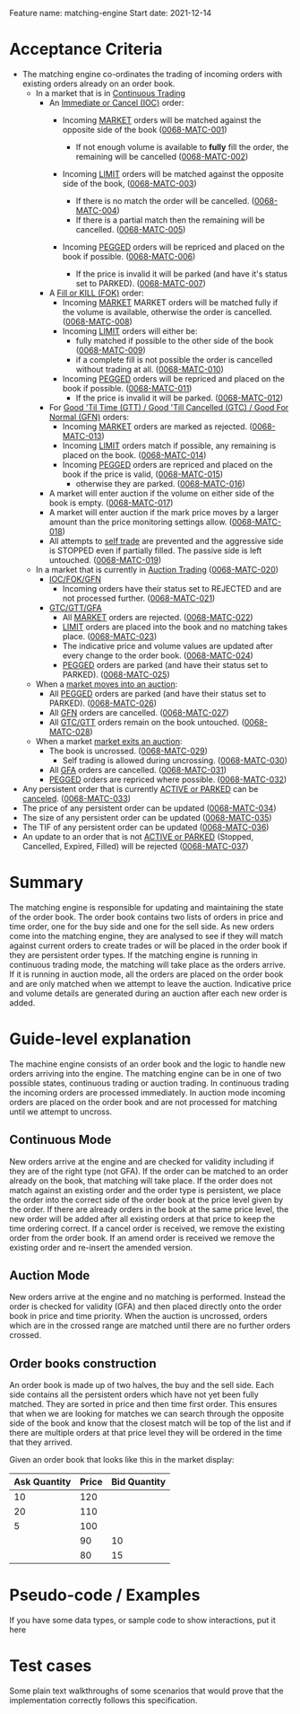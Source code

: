 Feature name: matching-engine
Start date: 2021-12-14

# Acceptance Criteria
 * The matching engine co-ordinates the trading of incoming orders with existing orders already on an order book.
   * In a market that is in [Continuous Trading](./0001-MKTF-market-framework.md#trading-mode---continuous-trading) 
     * An [Immediate or Cancel (IOC)](./0014-ORDT-order-types.md#time-in-force---validity) order:
       * Incoming [MARKET](./0014-ORDT-order_types.md#order-pricing-methods) orders will be matched against the opposite side of the book (<a name="0068-MATC-001" href="#0068-MATC-001">0068-MATC-001</a>) 
         * If not enough volume is available to **fully** fill the order, the remaining will be cancelled (<a name="0068-MATC-002" href="#0068-MATC-002">0068-MATC-002</a>) 
       * Incoming [LIMIT](./0014-ORDT-order_types.md#order-pricing-methods) orders will be matched against the opposite side of the book, (<a name="0068-MATC-002" href="#0068-MATC-003">0068-MATC-003</a>) 
         * If there is no match the order will be cancelled. (<a name="0068-MATC-004" href="#0068-MATC-004">0068-MATC-004</a>) 
         * If there is a partial match then the remaining will be cancelled. (<a name="0068-MATC-005" href="#0068-MATC-005">0068-MATC-005</a>) 
 
       * Incoming [PEGGED](./0014-ORDT-order_types.md#order-pricing-methods) orders will be repriced and placed on the book if possible. (<a name="0068-MATC-006" href="#0068-MATC-006">0068-MATC-006</a>) 
         * If the price is invalid it will be parked (and have it's status set to PARKED). (<a name="0068-MATC-007" href="#0068-MATC-007">0068-MATC-007</a>) 
     * A [Fill or KILL (FOK)](./0014-ORDT-order-types.md#time-in-force---validity) order:
       * Incoming [MARKET](./0014-ORDT-order_types.md#order-pricing-methods) MARKET orders will be matched fully if the volume is available, otherwise the order is cancelled. (<a name="0068-MATC-008" href="#0068-MATC-008">0068-MATC-008</a>) 
       * Incoming [LIMIT](./0014-ORDT-order_types.md#order-pricing-methods) orders will either be:
         * fully matched if possible to the other side of the book    (<a name="0068-MATC-009" href="#0068-MATC-009">0068-MATC-009</a>) 
         * if a complete fill is not possible the order is cancelled without trading at all. (<a name="0068-MATC-010" href="#0068-MATC-010">0068-MATC-010</a>) 
       * Incoming [PEGGED](./0014-ORDT-order_types.md#order-pricing-methods) orders will be repriced and placed on the book if possible. (<a name="0068-MATC-011" href="#0068-MATC-011">0068-MATC-011</a>) 
         * If the price is invalid it will be parked. (<a name="0068-MATC-012" href="#0068-MATC-012">0068-MATC-012</a>) 
     * For [Good 'Til Time (GTT) / Good 'Till Cancelled (GTC) / Good For Normal (GFN)](./0014-ORDT-order-types.md#time-in-force---validity) orders:
       * Incoming [MARKET](./0014-ORDT-order_types.md#order-pricing-methods) orders are marked as rejected. (<a name="0068-MATC-013" href="#0068-MATC-013">0068-MATC-013</a>) 
       * Incoming [LIMIT](./0014-ORDT-order_types.md#order-pricing-methods) orders match if possible, any remaining is placed on the book. (<a name="0068-MATC-014" href="#0068-MATC-014">0068-MATC-014</a>) 
       * Incoming [PEGGED](./0014-ORDT-order_types.md#order-pricing-methods) orders are repriced and placed on the book if the price is valid, (<a name="0068-MATC-015" href="#0068-MATC-015">0068-MATC-015</a>) 
         * otherwise they are parked. (<a name="0068-MATC-016" href="#0068-MATC-016">0068-MATC-016</a>) 
     * A market will enter auction if the volume on either side of the book is empty. (<a name="0068-MATC-017" href="#0068-MATC-017">0068-MATC-017</a>) 
     * A market will enter auction if the mark price moves by a larger amount than the price monitoring settings allow. (<a name="0068-MATC-018" href="#0068-MATC-018">0068-MATC-018</a>) 
     * All attempts to [self trade](./0024-OSTA-order_status.md#wash-trading) are prevented and the aggressive side is STOPPED even if partially filled. The passive side is left untouched. (<a name="0068-MATC-019" href="#0068-MATC-019">0068-MATC-019</a>) 
   * In a market that is currently in [Auction Trading](./0026-AUCT-auctions.md) (<a name="0068-MATC-020" href="#0068-MATC-020">0068-MATC-020</a>) 
     * [IOC/FOK/GFN](./0014-ORDT-order-types.md#time-in-force---validity)  
       * Incoming orders have their status set to REJECTED and are not processed further. (<a name="0068-MATC-021" href="#0068-MATC-021">0068-MATC-021</a>) 
     * [GTC/GTT/GFA](./0014-ORDT-order-types.md#time-in-force---validity)
       * All [MARKET](./0014-ORDT-order_types.md#order-pricing-methods) orders are rejected. (<a name="0068-MATC-022" href="#0068-MATC-022">0068-MATC-022</a>) 
       * [LIMIT](./0014-ORDT-order_types.md#order-pricing-methods) orders are placed into the book and no matching takes place. (<a name="0068-MATC-023" href="#0068-MATC-023">0068-MATC-023</a>) 
       * The indicative price and volume values are updated after every change to the order book. (<a name="0068-MATC-024" href="#0068-MATC-024">0068-MATC-024</a>) 
       * [PEGGED](./0014-ORDT-order_types.md#order-pricing-methods) orders are parked (and have their status set to PARKED). (<a name="0068-MATC-025" href="#0068-MATC-025">0068-MATC-025</a>) 
   * When a [market moves into an auction](./0026-auctions.md#upon-entering-auction-mode):
     * All [PEGGED](./0014-ORDT-order_types.md#auction) orders are parked (and have their status set to PARKED). (<a name="0068-MATC-026" href="#0068-MATC-026">0068-MATC-026</a>) 
     * All [GFN](./0014-ORDT-order-types.md#time-in-force---validity) orders are cancelled. (<a name="0068-MATC-027" href="#0068-MATC-027">0068-MATC-027</a>) 
     * All [GTC/GTT](./0014-ORDT-order-types.md#time-in-force---validity) orders remain on the book untouched. (<a name="0068-MATC-028" href="#0068-MATC-028">0068-MATC-028</a>) 
   * When a market [market exits an auction](./0026-auctions.md#upon-exiting-auction-mode):
     * The book is uncrossed. (<a name="0068-MATC-029" href="#0068-MATC-029">0068-MATC-029</a>) 
       * Self trading is allowed during uncrossing. (<a name="0068-MATC-030" href="#0068-MATC-030">0068-MATC-030</a>) 
     * All [GFA](./0014-ORDT-order-types.md#time-in-force---validity) orders are cancelled. (<a name="0068-MATC-031" href="#0068-MATC-031">0068-MATC-031</a>) 
     * [PEGGED](./0014-ORDT-order_types.md#order-pricing-methods) orders are repriced where possible. (<a name="0068-MATC-032" href="#0068-MATC-032">0068-MATC-032</a>) 
  * Any persistent order that is currently [ACTIVE or PARKED](./0024-OSTA-order_status.md) can be [canceled](./0033-CANC-cancel-orders.md). (<a name="0068-MATC-033" href="#0068-MATC-033">0068-MATC-033</a>) 
  * The price of any persistent order can be updated (<a name="0068-MATC-034" href="#0068-MATC-034">0068-MATC-034</a>) 
  * The size of any persistent order can be updated (<a name="0068-MATC-035" href="#0068-MATC-035">0068-MATC-035</a>) 
  * The TIF of any persistent order can be updated (<a name="0068-MATC-036" href="#0068-MATC-036">0068-MATC-036</a>) 
  * An update to an order that is not [ACTIVE or PARKED](./0024-OSTA-order_status.md) (Stopped, Cancelled, Expired, Filled) will be rejected (<a name="0068-MATC-037" href="#0068-MATC-037">0068-MATC-037</a>) 

# Summary
The matching engine is responsible for updating and maintaining the state of the order book. The order book contains two lists of orders in price and time order, one for the buy side and one for the sell side. As new orders come into the matching engine, they are analysed to see if they will match against current orders to create trades or will be placed in the order book if they are persistent order types. If the matching engine is running in continuous trading mode, the matching will take place as the orders arrive. If it is running in auction mode, all the orders are placed on the order book and are only matched when we attempt to leave the auction. Indicative price and volume details are generated during an auction after each new order is added.

# Guide-level explanation
The machine engine consists of an order book and the logic to handle new orders arriving into the engine. The matching engine can be in one of two possible states, continuous trading or auction trading. In continuous trading the incoming orders are processed immediately. In auction mode incoming orders are placed on the order book and are not processed for matching until we attempt to uncross. 

## Continuous Mode
New orders arrive at the engine and are checked for validity including if they are of the right type (not GFA). If the order can be matched to an order already on the book, that matching will take place. If the order does not match against an existing order and the order type is persistent, we place the order into the correct side of the order book at the price level given by the order. If there are already orders in the book at the same price level, the new order will be added after all existing orders at that price to keep the time ordering correct. If a cancel order is received, we remove the existing order from the order book. If an amend order is received we remove the existing order and re-insert the amended version.

## Auction Mode
New orders arrive at the engine and no matching is performed. Instead the order is checked for validity (GFA) and then placed directly onto the order book in price and time priority. When the auction is uncrossed, orders which are in the crossed range are matched until there are no further orders crossed.

## Order books construction

An order book is made up of two halves, the buy and the sell side. Each side contains all the persistent orders which have not yet been fully matched. They are sorted in price and then time first order. This ensures that when we are looking for matches we can search through the opposite side of the book and know that the closest match will be top of the list and if there are multiple orders at that price level they will be ordered in the time that they arrived.

Given an order book that looks like this in the market display:

| Ask Quantity | Price | Bid Quantity |
|--------------|-------|--------------|
| 10 | 120 | |
| 20 | 110 | |
| 5  | 100 | |
| | 90 | 10 |
| | 80 | 15 |



# Pseudo-code / Examples
If you have some data types, or sample code to show interactions, put it here

# Test cases
Some plain text walkthroughs of some scenarios that would prove that the implementation correctly follows this specification.
